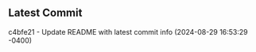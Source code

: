 
## Latest Commit
c4bfe21 - Update README with latest commit info (2024-08-29 16:53:29 -0400) <Yunxi-Zhou>
